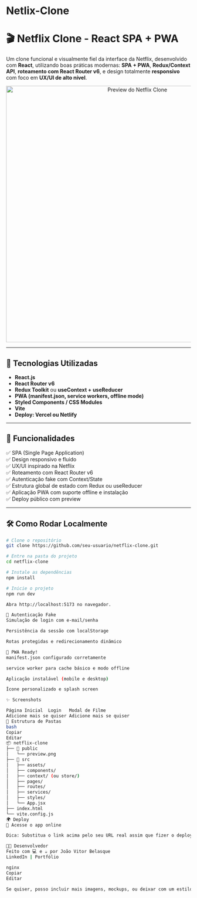 # Netlix-Clone

# 🎬 Netflix Clone - React SPA + PWA

Um clone funcional e visualmente fiel da interface da Netflix, desenvolvido com **React**, utilizando boas práticas modernas: **SPA + PWA**, **Redux/Context API**, **roteamento com React Router v6**, e design totalmente **responsivo** com foco em **UX/UI de alto nível**.

<p align="center">
  <img src="./public/preview.png" alt="Preview do Netflix Clone" width="700"/>
</p>

---

## 🚀 Tecnologias Utilizadas

- **React.js**
- **React Router v6**
- **Redux Toolkit** ou **useContext + useReducer**
- **PWA (manifest.json, service workers, offline mode)**
- **Styled Components / CSS Modules**
- **Vite**
- **Deploy: Vercel ou Netlify**

---

## 🧠 Funcionalidades

✅ SPA (Single Page Application)  
✅ Design responsivo e fluido  
✅ UX/UI inspirado na Netflix  
✅ Roteamento com React Router v6  
✅ Autenticação fake com Context/State  
✅ Estrutura global de estado com Redux ou useReducer  
✅ Aplicação PWA com suporte offline e instalação  
✅ Deploy público com preview

---

## 🛠️ Como Rodar Localmente

```bash
# Clone o repositório
git clone https://github.com/seu-usuario/netflix-clone.git

# Entre na pasta do projeto
cd netflix-clone

# Instale as dependências
npm install

# Inicie o projeto
npm run dev

Abra http://localhost:5173 no navegador.

🔐 Autenticação Fake
Simulação de login com e-mail/senha

Persistência da sessão com localStorage

Rotas protegidas e redirecionamento dinâmico

📱 PWA Ready!
manifest.json configurado corretamente

service worker para cache básico e modo offline

Aplicação instalável (mobile e desktop)

Ícone personalizado e splash screen

✨ Screenshots

Página Inicial	Login	Modal de Filme
Adicione mais se quiser	Adicione mais se quiser
📁 Estrutura de Pastas
bash
Copiar
Editar
📦 netflix-clone
├── 📁 public
│   └── preview.png
├── 📁 src
│   ├── assets/
│   ├── components/
│   ├── context/ (ou store/)
│   ├── pages/
│   ├── routes/
│   ├── services/
│   ├── styles/
│   └── App.jsx
├── index.html
└── vite.config.js
🌍 Deploy
🔗 Acesse o app online

Dica: Substitua o link acima pelo seu URL real assim que fizer o deploy.

🧑‍💻 Desenvolvedor
Feito com 💻 e ☕ por João Vitor Belasque
LinkedIn | Portfólio

nginx
Copiar
Editar

Se quiser, posso incluir mais imagens, mockups, ou deixar com um estilo mais "developer avançado" 
